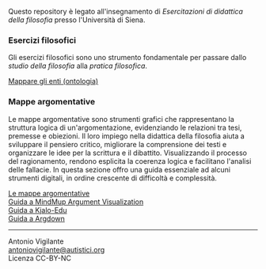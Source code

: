 <link rel="stylesheet" href="./assets/style.css">

Questo repository è legato all'insegnamento di _Esercitazioni di didattica della filosofia_ presso l'Università di Siena.

### Esercizi filosofici

Gli esercizi filosofici sono uno strumento fondamentale per passare dallo _studio della filosofia_ alla _pratica filosofica_.

[Mappare gli enti (ontologia)](/esercizi/mappare-gli-enti.md)

### Mappe argomentative

Le mappe argomentative sono strumenti grafici che rappresentano la struttura logica di un'argomentazione, evidenziando le relazioni tra tesi, premesse e obiezioni. Il loro impiego nella didattica della filosofia aiuta a sviluppare il pensiero critico, migliorare la comprensione dei testi e organizzare le idee per la scrittura e il dibattito. Visualizzando il processo del ragionamento, rendono esplicita la coerenza logica e facilitano l'analisi delle fallacie.
In questa sezione offro una guida essenziale ad alcuni strumenti digitali, in ordine crescente di difficoltà e complessità.

[Le mappe argomentative](introduzione/mappe.md)  
[Guida a MindMup Argument Visualization](https://antonio-vigilante.github.io/filosofia/mindmup/index.html)  
[Guida a Kjalo-Edu](https://antonio-vigilante.github.io/filosofia/kjalo/kjalo-edu.md)  
[Guida a Argdown](https://antonio-vigilante.github.io/filosofia/argdown/index.html)




--- 
Antonio Vigilante  
antoniovigilante@autistici.org  
Licenza CC-BY-NC  
